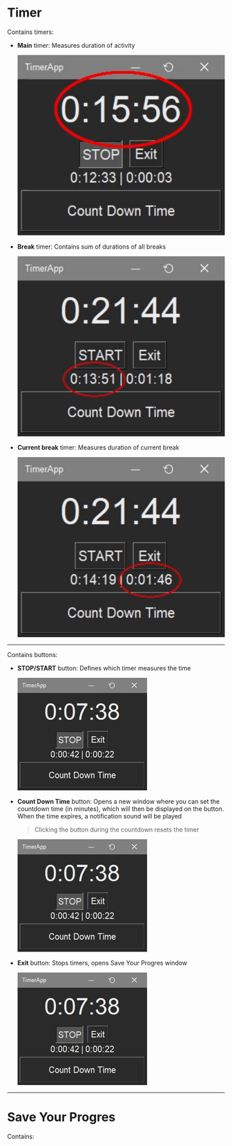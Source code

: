 # Timer

Contains timers:

- **Main** timer:
  Measures duration of activity

  ![timer main](../../Other/Assets/timer_main.gif)
- **Break** timer:
  Contains sum of durations of all breaks

  ![timer break](../../Other/Assets/timer_break.gif)
- **Current break** timer:
  Measures duration of current break

  ![timer current break](../../Other/Assets/timer_curr_br.gif)

---

Contains buttons:

- **STOP/START** button:
  Defines which timer measures the time

  ![timer_STOP/START_gif](../../Other/Assets/timer_nocheck.jpg)
- **Count Down Time** button:
  Opens a new window where you can set the countdown time (in minutes), which will then be displayed on the button. When the time expires, a notification sound will be played

  > Clicking the button during the countdown resets the timer

  ![timer_countdown_gif](../../Other/Assets/timer_nocheck.jpg)
- **Exit** button:
  Stops timers, opens Save Your Progres window

  ![timer_exit_gif](../../Other/Assets/timer_nocheck.jpg)

---

# Save Your Progres

Contains:


